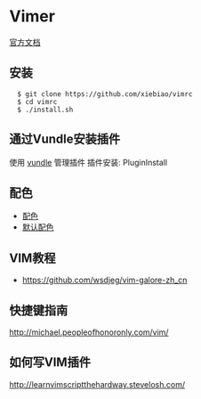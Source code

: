 Vimer
===========

[官方文档](http://vimdoc.sourceforge.net/htmldoc/usr_toc.html)

## 安装

```
  $ git clone https://github.com/xiebiao/vimrc
  $ cd vimrc
  $ ./install.sh
```

## 通过Vundle安装插件

  使用 [vundle](https://github.com/gmarik/vundle) 管理插件 
  插件安装: PluginInstall

## 配色

- [配色](https://vimcolors.com/)
- [默认配色](https://github.com/tomasr/molokai)

## VIM教程

- https://github.com/wsdjeg/vim-galore-zh_cn


## 快捷键指南

  http://michael.peopleofhonoronly.com/vim/

## 如何写VIM插件

  http://learnvimscriptthehardway.stevelosh.com/

